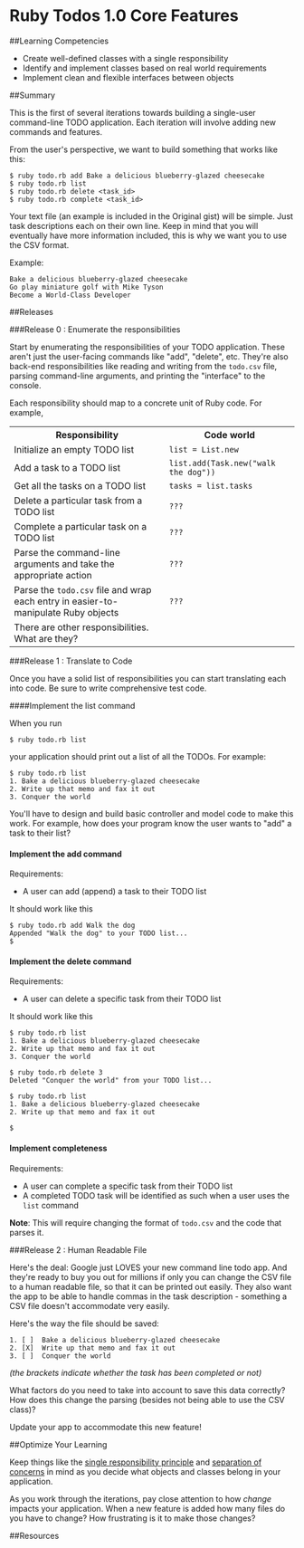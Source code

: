 # Ruby Todos 1.0 Core Features 
 
##Learning Competencies 

* Create well-defined classes with a single responsibility
* Identify and implement classes based on real world requirements
* Implement clean and flexible interfaces between objects

##Summary 

 This is the first of several iterations towards building a single-user command-line TODO application.  Each iteration will involve adding new commands and features.

From the user's perspective, we want to build something that works like this:

```text
$ ruby todo.rb add Bake a delicious blueberry-glazed cheesecake
$ ruby todo.rb list
$ ruby todo.rb delete <task_id>
$ ruby todo.rb complete <task_id>
```

Your text file (an example is included in the Original gist) will be simple.  Just task descriptions each on their own line.  Keep in mind that you will eventually have more information included, this is why we want you to use the CSV format.

Example:  

```text  
Bake a delicious blueberry-glazed cheesecake  
Go play miniature golf with Mike Tyson  
Become a World-Class Developer  
```` 

##Releases

###Release 0 : Enumerate the responsibilities

Start by enumerating the responsibilities of your TODO application.  These aren't just the user-facing commands like "add", "delete", etc.  They're also back-end responsibilities like reading and writing from the `todo.csv` file, parsing command-line arguments, and printing the "interface" to the console.

Each responsibility should map to a concrete unit of Ruby code.  For example,

<table class="table table-striped table-bordered">
  <tr>
    <th>Responsibility</th>
    <th>Code world</th>
  </tr>
  <tr>
    <td>Initialize an empty TODO list</td>
    <td>
      <code>list = List.new</code>
    </td>
  </tr>
  <tr>
    <td>Add a task to a TODO list</td>
    <td>
      <code>list.add(Task.new("walk the dog"))</code>
    </td>
  </tr>
  <tr>
    <td>Get all the tasks on a TODO list</td>
    <td>
      <code>tasks = list.tasks</code>
    </td>
  </tr>
  <tr>
    <td>Delete a particular task from a TODO list</td>
    <td><code>???</code></td>
  </tr>
  <tr>
    <td>Complete a particular task on a TODO list</td>
    <td><code>???</code></td>
  </tr>

  <tr>
    <td>Parse the command-line arguments and take the appropriate action</td>
    <td><code>???</code></td>
  </tr>
  <tr>
    <td>Parse the <code>todo.csv</code> file and wrap each entry in easier-to-manipulate Ruby objects</td>
    <td><code>???</code></td>
  </tr>
  <tr>
    <td>There are other responsibilities.  What are they?</td>
    <td></td>
  </tr>
</table>

###Release 1 : Translate to Code

Once you have a solid list of responsibilities you can start translating each into code.  Be sure to write comprehensive test code.

####Implement the list command

When you run

```text
$ ruby todo.rb list
```

your application should print out a list of all the TODOs. For example:

```text
$ ruby todo.rb list
1. Bake a delicious blueberry-glazed cheesecake
2. Write up that memo and fax it out
3. Conquer the world
```

You'll have to design and build basic controller and model code to make this work.  For example, how does your program know the user wants to "add" a task to their list?

#### Implement the add command

Requirements:

- A user can add (append) a task to their TODO list

It should work like this

```text
$ ruby todo.rb add Walk the dog
Appended "Walk the dog" to your TODO list...
$
```

#### Implement the delete command

Requirements:

- A user can delete a specific task from their TODO list

It should work like this

```text
$ ruby todo.rb list
1. Bake a delicious blueberry-glazed cheesecake
2. Write up that memo and fax it out
3. Conquer the world

$ ruby todo.rb delete 3
Deleted "Conquer the world" from your TODO list...

$ ruby todo.rb list
1. Bake a delicious blueberry-glazed cheesecake
2. Write up that memo and fax it out

$
```

#### Implement completeness

Requirements:

- A user can complete a specific task from their TODO list
- A completed TODO task will be identified as such when a user uses the `list` command

**Note**: This will require changing the format of `todo.csv` and the code that parses it.

###Release 2 : Human Readable File

Here's the deal:  Google just LOVES your new command line todo app.  And they're ready to buy you out for millions if only you can change the CSV file to a human readable file, so that it can be printed out easily.  They also want the app to be able to handle commas in the task description - something a CSV file doesn't accommodate very easily.

Here's the way the file should be saved:

```text
1. [ ]  Bake a delicious blueberry-glazed cheesecake
2. [X]  Write up that memo and fax it out
3. [ ]  Conquer the world
```

*(the brackets indicate whether the task has been completed or not)*

What factors do you need to take into account to save this data correctly?  How does this change the parsing (besides not being able to use the CSV class)?  

Update your app to accommodate this new feature!

##Optimize Your Learning 

Keep things like the [single responsibility principle](http://en.wikipedia.org/wiki/Single_responsibility_principle) and [separation of concerns](http://en.wikipedia.org/wiki/Separation_of_concerns) in mind as you decide what objects and classes belong in your application.

As you work through the iterations, pay close attention to how *change* impacts your application.  When a new feature is added how many files do you have to change?  How frustrating is it to make those changes?


##Resources

